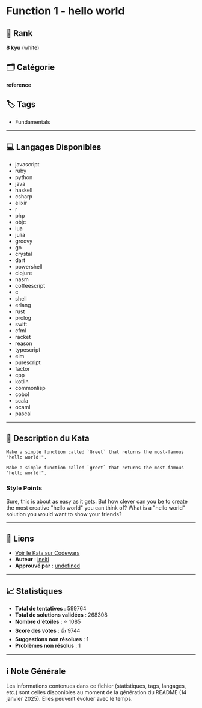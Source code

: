 # Function 1 - hello world

## 🏅 Rank
**8 kyu** (white)

## 🗂️ Catégorie
**reference**

## 🏷️ Tags
- Fundamentals

---

## 💻 Langages Disponibles
- javascript
- ruby
- python
- java
- haskell
- csharp
- elixir
- r
- php
- objc
- lua
- julia
- groovy
- go
- crystal
- dart
- powershell
- clojure
- nasm
- coffeescript
- c
- shell
- erlang
- rust
- prolog
- swift
- cfml
- racket
- reason
- typescript
- elm
- purescript
- factor
- cpp
- kotlin
- commonlisp
- cobol
- scala
- ocaml
- pascal

---

## 📜 Description du Kata

~~~if:pascal
Make a simple function called `Greet` that returns the most-famous "hello world!".
~~~
~~~if-not:pascal
Make a simple function called `greet` that returns the most-famous "hello world!".
~~~

### Style Points

Sure, this is about as easy as it gets. But how clever can you be to create the most creative "hello world" you can think of? What is a "hello world" solution you would want to show your friends?


---

## 🔗 Liens
- [Voir le Kata sur Codewars](https://www.codewars.com/kata/523b4ff7adca849afe000035)
- **Auteur** : [ineiti](https://www.codewars.com/users/ineiti)
- **Approuvé par** : [undefined](undefined)

---

## 📈 Statistiques
- **Total de tentatives** : 599764
- **Total de solutions validées** : 268308
- **Nombre d'étoiles** : ⭐ 1085
- **Score des votes** : 👍 9744
- **Suggestions non résolues** : 1
- **Problèmes non résolus** : 1

---

## ℹ️ Note Générale
Les informations contenues dans ce fichier (statistiques, tags, langages, etc.) sont celles disponibles au moment de la génération du README (14 janvier 2025). Elles peuvent évoluer avec le temps.

